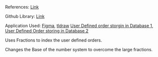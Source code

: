 References: [Link](https://observablehq.com/@dgreensp/implementing-fractional-indexing)

Github Library: [Link](https://github.com/rocicorp/fractional-indexing)

Application Used: [Figma](https://www.figma.com/blog/realtime-editing-of-ordered-sequences/#fractional-indexing), [tldraw](https://www.steveruiz.me/posts/reordering-fractional-indices)
                  [User Defined order storgin in Database 1](https://begriffs.com/posts/2018-03-20-user-defined-order.html), [User Defined Order storing in Database 2](https://steve.dignam.xyz/2020/03/31/practical-ordering/)

Uses Fractions to index the user defined orders.

Changes the Base of the number system to overcome the large fractions.
